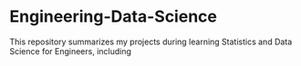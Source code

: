 # Engineering-Data-Science
This repository summarizes my projects during learning Statistics and Data Science for Engineers, including 
